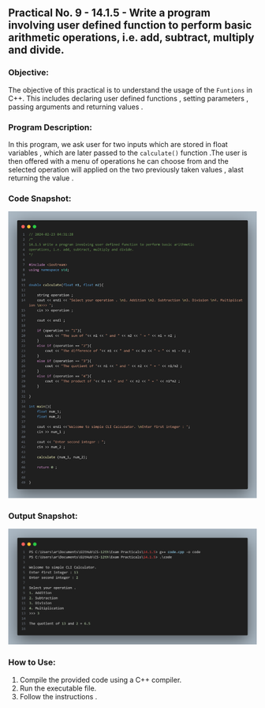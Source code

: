 ## Practical No. 9 - 14.1.5 - Write a program involving user defined function to perform basic arithmetic operations, i.e. add, subtract, multiply and divide.

### Objective:
The objective of this practical is to understand the usage of the `Funtions` in C++.
This includes declaring user defined functions , setting parameters , passing arguments and returning values .

### Program Description:
In this program, we ask user for two inputs which are stored in float variables , which are later passed to the `calculate()` function .The user is then offered with a menu of operations he can choose from and the selected operation will applied on the two previously taken values , alast returning the value .
### Code Snapshot:
![Code Snapshot](code-snap.png)

### Output Snapshot:
![Output Snapshot](output-snap.png)

### How to Use:
1. Compile the provided code using a C++ compiler.
2. Run the executable file.
3. Follow the instructions .